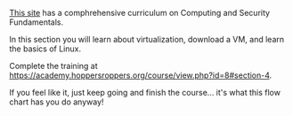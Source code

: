 [This site](https://academy.hoppersroppers.org) has a comphrehensive curriculum on Computing and Security Fundamentals. 

In this section you will learn about virtualization, download a VM, and learn the basics of Linux.

Complete the training at <https://academy.hoppersroppers.org/course/view.php?id=8#section-4>.

If you feel like it, just keep going and finish the course... it's what this flow chart has you do anyway!


